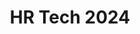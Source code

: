 ---
layout: blocks
title: HR Tech 2024
description: The future of payroll doesn’t have to be complex. Together, let’s unravel
  the latest trends, innovations and strategies that simplify payroll management.
  Through a single platform and highly experienced payroll experts, we’re driving
  towards a future where payroll is streamlined, efficient and impactful. The future
  of payroll is now. Join us in shaping it together.
page_sections:
- template: Jumbotron
  block: event-jumbotron
  title: Event Header
  toc_include: false
  headline: Get your benefits advantage.
  image: https://go.alight.com/rs/777-ERD-451/images/HR-Tech-2024-header.jpg
  info_container: true
  info_details:
  - label: Location
    content: Mandalay Bay, Las Vegas
  - label: Date
    content: September 24-26, 2024
  - label: Where to find us
    content: Booth &num;7519
- template: Intro TOC
  block: intro-toc
  toc_include: False
  title: Table of Contents
  toc_headline: Exciting activities you won’t want to miss
  content: <p class='lead'>Join Alight and the HR community at HR Tech 2024 to learn how to gain a benefits advantage and build a healthy and financially secure workforce</p>
- template: Image Content
  block: image-content
  background_color: slate-90
  title: Espresso Station
  headline_bar_color: teal
  headline: Wake up with Alight!
  toc_include: true
  image_right: false
  image: https://go.alight.com/rs/777-ERD-451/images/hr-tech-2023-coffee-photo.jpg
  content: "<p class='lead'>Each day of HR Tech is jam-packed with activities — join us at the Alight booth Wednesday and Thursday to power up with your favorite espresso beverage.</p>"
- template: Speed Sessions
  block: speed-sessions
  toc_include: true
  title: Advantage Speed Sessions
  headline: Advantage Speed Sessions
  content: '<p class="lead">Join Alight for short 10-minute Advantage speed sessions in booth &num;7519 with quick, actionable ideas on how to turn benefits from a necessary expense into a sustainable differentiator. Get your badge scanned in our booth or attend one of our Advantage Speed Sessions for a chance to win a Shark® SpeedStyle™ hair dryer or an Apple Watch.</p>' 
  date: 'Wednesday, September 25'
  data_to_loop: hr-tech-sessions-2024-1
  data_tile_color: teal
- template: Speed Sessions
  block: speed-sessions
  toc_include: false
  title: Advantage Speed Sessions
  date: 'Thursday, September 26'
  data_to_loop: hr-tech-sessions-2024-2
  data_tile_color: blue
- template: Workshop
  block: speaker-session-multiple-v1
  toc_include: true
  title: Speaking Session
  headline: Hear from our experts
  session_headline: 'How Danaher unlocks a benefits advantage'
  session_details:
  - label: Date
    content: Wednesday, September 25
  - label: Time
    content: '2:00 - 2:30 PM'
  - label: Room
    content: 'Reef DF Ballroom<br>Mandalay Bay South Convention Center'
  - label: Session
    content: 'B24'
  content: '<p>If you’re like most organizations, you’ve expanded your benefits in both volume and scope in recent years. However, the reality is that these investments aren’t moving the needle. The complexity around choice, multiple providers, and varied experiences is leading to a Benefits Impact Gap, where employee engagement, productivity, and cost containment stall out.</p><p>How can you shift your benefits from a “cost center” to a game-changing advantage?</p><p>Hear from Alight’s client Danaher, a Fortune 200 biotechnology and life sciences leader, about how they transformed their benefits experience into a value center: building a thriving, engaged workforce while recognizing significant savings.</p>'
  speaker_info:
  - name: Amanda Touati
    title: Benefits Manager, Health & Welfare, Danaher Corp. 
    headshot: https://go.alight.com/rs/777-ERD-451/images/AmandaTouati-headshot.png
  - name: Lenny Fayard
    title:  VP of Product Management
    headshot: https://go.alight.com/rs/777-ERD-451/images/LennyFayard-headshot.png
  - name: Nicole Wruck
    title: VP,&nbsp;Solution Advisory
    headshot: https://go.alight.com/rs/777-ERD-451/images/NicoleWruck-headshot.png
- template: Session Info
  block: speaker-session-info-panel
  toc_include: false
  title: Speaking Session Info Panel
  headline: Are you a broker, carrier, or potential partner?
  content: '<h3 class="strong">Stop by the Alight booth during our dedicated partner hours!</h3><p>Join our broker-focused speed session, “Can Alight Really Offer Employers a Competitive Advantage,” on Wednesday and Thursday from 10:30-10:40. Our broker leaders will be available in the Alight booth each day following the session. Stop by to chat with them, see a demo, and ask questions!</p><p>Our Alight Partner Network leaders will be available in the Alight booth each day following the speed sessions. Stop by to hear what these partners have to offer, see a demo, and ask questions!</p>'
  panel_content: '<h5 class="strong">We’re also excited to feature speed sessions with our partners Pelago and Kashable in the Alight booth.</h5><ul class="list-unstyled p-0 mb-0"><li class="no-icon">11:30 – 11:40 AM Wednesday</li><li class="no-icon">12:00 – 12:10 PM Thursday</li></ul><p>Activating Your Benefits Ecosystem to Deliver the Right Care at the Right Time</p><ul class="list-unstyled p-0 mb-0"><li class="no-icon">3:30 – 3:40 PM Wednesday</li><li class="no-icon">1:30 – 1:40 PM Thursday</li></ul><p>Keeping Employees Healthy by Keeping Them Financially Secure</p>'
---